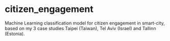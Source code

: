 # citizen_engagement
Machine Learning classification model for citizen engagement in smart-city, based on my 3 case studies Taipei (Taiwan), Tel Aviv (Israel) and Tallinn (Estonia).
